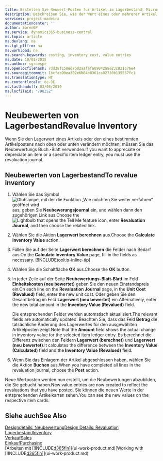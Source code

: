 ```yaml
---
title: Erstellen Sie Neuwert-Posten für Artikel im Lagerbestand| Microsoft Docs
description: Beschreiben Sie, wie der Wert eines oder mehrerer Artikel im Lager abgeschrieben oder neu bewertet wird, indem Sie den aktuellen, berechneten Wert buchen.
services: project-madeira
documentationcenter: ''
author: SorenGP
ms.service: dynamics365-business-central
ms.topic: article
ms.devlang: na
ms.tgt_pltfrm: na
ms.workload: na
ms.search.keywords: costing, inventory cost, value entries
ms.date: 10/01/2018
ms.author: sgroespe
ms.openlocfilehash: 7dd38fc58ed7bd2aafafa09042a9e23c821c76e4
ms.sourcegitcommit: 1bcfaa99ea302e6b84b8361ca02730b135557fc1
ms.translationtype: HT
ms.contentlocale: de-DE
ms.lasthandoff: 03/08/2019
ms.locfileid: "798352"
---
```

# <a name="revalue-inventory"></a><span data-ttu-id="ac911-103">Neubewerten von Lagerbestand</span><span class="sxs-lookup"><span data-stu-id="ac911-103">Revalue Inventory</span></span>
<span data-ttu-id="ac911-104">Wenn Sie den Lagerwert eines Artikels oder den eines bestimmten Artikelpostens nach oben oder unten verändern möchten, müssen Sie das Neubewertungs Buch.-Blatt verwenden.</span><span class="sxs-lookup"><span data-stu-id="ac911-104">If you want to appreciate or depreciate an item or a specific item ledger entry, you must use the revaluation journal.</span></span>

## <a name="to-revalue-inventory"></a><span data-ttu-id="ac911-105">Neubewerten von Lagerbestand</span><span class="sxs-lookup"><span data-stu-id="ac911-105">To revalue inventory</span></span>
1. <span data-ttu-id="ac911-106">Wählen Sie das Symbol ![Glühlampe, mit der die Funktion „Wie möchten Sie weiter verfahren“ geöffnet wird](media/ui-search/search_small.png "Wie möchten Sie weiter verfahren?") aus, geben Sie **Neubewerungsjournal** ein, und wählen dann den zugehörigen Link aus.</span><span class="sxs-lookup"><span data-stu-id="ac911-106">Choose the ![Lightbulb that opens the Tell Me feature](media/ui-search/search_small.png "Tell me what you want to do") icon, enter **Revaluation Journal**, and then choose the related link.</span></span>
2. <span data-ttu-id="ac911-107">Wählen Sie die Aktion **Lagerwert berechnen** aus.</span><span class="sxs-lookup"><span data-stu-id="ac911-107">Choose the **Calculate Inventory Value** action.</span></span>
3. <span data-ttu-id="ac911-108">Füllen Sie auf der Seite **Lagerwert berechnen** die Felder nach Bedarf aus.</span><span class="sxs-lookup"><span data-stu-id="ac911-108">On the **Calculate Inventory Value** page, fill in the fields as necessary.</span></span> [!INCLUDE[tooltip-inline-tip](includes/tooltip-inline-tip_md.md)]
4. <span data-ttu-id="ac911-109">Wählen Sie die Schaltfläche **OK** aus.</span><span class="sxs-lookup"><span data-stu-id="ac911-109">Choose the **OK** button.</span></span>
5. <span data-ttu-id="ac911-110">In jeder Zeile auf der Seite **Neubewertungs-Blatt-Blatt** im Feld **Einheitskosten (neu bewertet)** geben Sie den neuen Einstandspreis ein.</span><span class="sxs-lookup"><span data-stu-id="ac911-110">On each line on the **Revaluation Journal** page, in the **Unit Cost (Revalued)** field, enter the new unit cost.</span></span> <span data-ttu-id="ac911-111">Oder geben Sie den Gesamtbetrag im Feld **Lagerwert (neu bewertet)** ein.</span><span class="sxs-lookup"><span data-stu-id="ac911-111">Alternatively, enter the new total amount in the **Inventory Value (Revalued)** field.</span></span>

    <span data-ttu-id="ac911-112">Die entsprechenden Felder werden automatisch aktualisiert.</span><span class="sxs-lookup"><span data-stu-id="ac911-112">The relevant fields are automatically updated.</span></span> <span data-ttu-id="ac911-113">Beachten Sie, dass das Feld **Betrag** die tatsächliche Änderung des Lagerwertes für den ausgewählten Artikelposten zeigt.</span><span class="sxs-lookup"><span data-stu-id="ac911-113">Note that the **Amount** field shows the actual change in inventory value for the selected item ledger entry.</span></span> <span data-ttu-id="ac911-114">Es berechnet die Differenz zwischen den Feldern **Lagerwert (berechnet)** und **Lagerwert (neu bewertet)**.</span><span class="sxs-lookup"><span data-stu-id="ac911-114">It calculates the difference between the **Inventory Value (Calculated)** field and the **Inventory Value (Revalued)** field.</span></span>
6. <span data-ttu-id="ac911-115">Wenn Sie das Einlagern der Artikel abgeschlossen haben, wählen Sie die Aktion **Buchen** aus.</span><span class="sxs-lookup"><span data-stu-id="ac911-115">When you have completed all lines in the revaluation journal, choose the **Post** action.</span></span>

<span data-ttu-id="ac911-116">Neue Wertposten werden nun erstellt, um die Neubewertungen abzubilden, die Sie gebucht haben.</span><span class="sxs-lookup"><span data-stu-id="ac911-116">New value entries are now created to reflect the revaluations that you have posted.</span></span> <span data-ttu-id="ac911-117">Sie können die neuen Werte in der entsprechenden Artikelkarten sehen.</span><span class="sxs-lookup"><span data-stu-id="ac911-117">You can see the new values on the respective item cards.</span></span>

## <a name="see-also"></a><span data-ttu-id="ac911-118">Siehe auch</span><span class="sxs-lookup"><span data-stu-id="ac911-118">See Also</span></span>
[<span data-ttu-id="ac911-119">Designdetails: Neubewertung</span><span class="sxs-lookup"><span data-stu-id="ac911-119">Design Details: Revaluation</span></span>](design-details-revaluation.md)  
[<span data-ttu-id="ac911-120">Lagerbestand</span><span class="sxs-lookup"><span data-stu-id="ac911-120">Inventory</span></span>](inventory-manage-inventory.md)  
[<span data-ttu-id="ac911-121">Verkauf</span><span class="sxs-lookup"><span data-stu-id="ac911-121">Sales</span></span>](sales-manage-sales.md)  
[<span data-ttu-id="ac911-122">Einkauf</span><span class="sxs-lookup"><span data-stu-id="ac911-122">Purchasing</span></span>](purchasing-manage-purchasing.md)  
<span data-ttu-id="ac911-123">[Arbeiten mit [!INCLUDE[d365fin](includes/d365fin_md.md)]](ui-work-product.md)</span><span class="sxs-lookup"><span data-stu-id="ac911-123">[Working with [!INCLUDE[d365fin](includes/d365fin_md.md)]](ui-work-product.md)</span></span>
